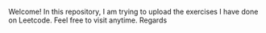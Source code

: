 Welcome!
In this repository, I am trying to upload the exercises I have done on Leetcode. Feel free to visit anytime. 
Regards
